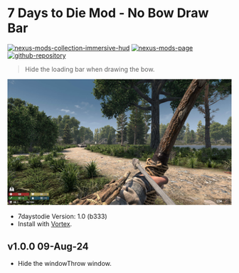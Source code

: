 # 7 Days to Die Mod - No Bow Draw Bar
[![nexus-mods-collection-immersive-hud](https://img.shields.io/badge/Nexus%20Mods%20Collection-Immersive%20HUD%20-orange?style=flat-square&logo=spinrilla)](https://next.nexusmods.com/7daystodie/collections/epfqzi) [![nexus-mods-page](https://img.shields.io/badge/Nexus%20Mod-No%20Bow%20Draw%20Bar%20-orange?style=flat-square&logo=spinrilla)](https://www.nexusmods.com/7daystodie/mods/5725) [![github-repository](https://img.shields.io/badge/GitHub-Repository-green?style=flat-square&logo=github)](https://github.com/rdok/7daystodie_mod_no_bow_draw_bar)

>  Hide the loading bar when drawing the bow.

[![No Bow Draw Bar](https://raw.githubusercontent.com/rdok/7daystodie_mod_no_bow_draw_bar/main/documentation/showcase.jpg)](https://www.nexusmods.com/7daystodie/mods/5725)

- 7daystodie Version: 1.0 (b333)
- Install with [Vortex](https://www.nexusmods.com/about/vortex/).

## v1.0.0 09-Aug-24
- Hide the windowThrow window.